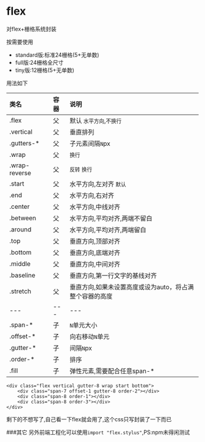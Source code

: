 # flex
对flex+栅格系统封装

按需要使用
* standard版:标准24栅格(5+无单数)
* full版:24栅格全尺寸
* tiny版:12栅格(5+无单数)

用法如下

|类名|容器|说明
|:---|:---|:---|
|.flex|父|默认 `水平方向`,`不换行`|
|.vertical|父|垂直排列|
|.gutters-*|父|子元素间隔`N`px|
|.wrap|父|`换行`|
|.wrap-reverse|父|`反转` `换行`|
|.start|父|水平方向,左对齐 `默认`|
|.end|父|水平方向,右对齐|
|.center|父|水平方向,中线对齐|
|.between|父|水平方向,平均对齐,两端不留白|
|.around|父|水平方向,平均对齐,两端留白|
|.top|父|垂直方向,顶部对齐|
|.bottom|父|垂直方向,底端对齐|
|.middle|父|垂直方向,中间对齐|
|.baseline|父|垂直方向,第一行文字的基线对齐|
|.stretch|父|垂直方向,如果未设置高度或设为auto，将占满整个容器的高度|
|---|---|---|
|.span-*|子|`N`单元大小|
|.offset-*|子|向右移动`N`单元|
|.gutter-*|子|间隔`N`px|
|.order-*|子|排序|
|.fill|子|弹性元素,需要配合任意span-*|

```
<div class="flex vertical gutter-8 wrap start bottom">
    <div class="span-7 offset-1 gutter-8 order-2"></div>
    <div class="span-8 order-1"></div>
    <div class="span-8 order-3"></div>
</div>
```
剩下的不想写了,自己看一下flex就会用了,这个css只写封装了一下而已

###其它
另外前端工程化可以使用`import "flex.stylus"`,PS:npm未得闲测试

